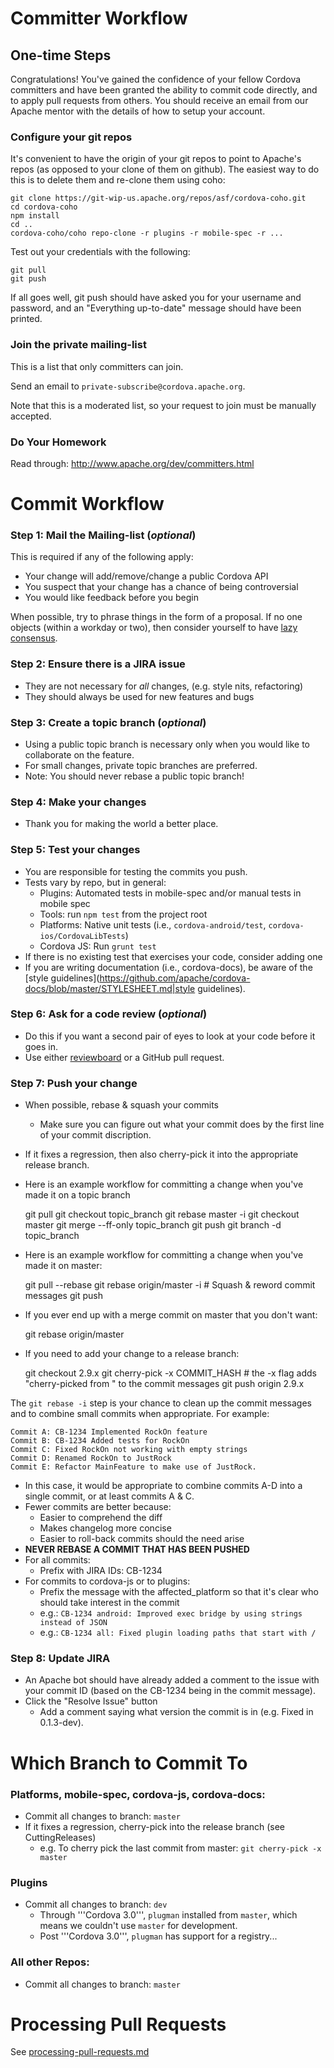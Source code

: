 # Committer Workflow

## One-time Steps

Congratulations! You've gained the confidence of your fellow Cordova committers
and have been granted the ability to commit code directly, and to apply pull
requests from others. You should receive an email from our Apache mentor with
the details of how to setup your account.

### Configure your git repos

It's convenient to have the origin of your git repos to point to Apache's repos
(as opposed to your clone of them on github). The easiest way to do this is to
delete them and re-clone them using coho:

    git clone https://git-wip-us.apache.org/repos/asf/cordova-coho.git
    cd cordova-coho
    npm install
    cd ..
    cordova-coho/coho repo-clone -r plugins -r mobile-spec -r ...

Test out your credentials with the following:

    git pull
    git push

If all goes well, git push should have asked you for your username and password, and an "Everything up-to-date" message should have been printed.

### Join the private mailing-list

This is a list that only committers can join.

Send an email to `private-subscribe@cordova.apache.org`.

Note that this is a moderated list, so your request to join must be manually accepted.

### Do Your Homework

Read through: http://www.apache.org/dev/committers.html

# Commit Workflow

### Step 1: Mail the Mailing-list (_optional_)
This is required if any of the following apply:
 * Your change will add/remove/change a public Cordova API
 * You suspect that your change has a chance of being controversial
 * You would like feedback before you begin

When possible, try to phrase things in the form of a proposal. If no one objects (within a workday or two), then consider yourself to have [lazy consensus](http://www.apache.org/foundation/glossary.html#LazyConsensus).

### Step 2: Ensure there is a JIRA issue
 * They are not necessary for *all* changes, (e.g. style nits, refactoring)
 * They should always be used for new features and bugs

### Step 3: Create a topic branch (_optional_)
 * Using a public topic branch is necessary only when you would like to collaborate on the feature.
 * For small changes, private topic branches are preferred.
 * Note: You should never rebase a public topic branch!

### Step 4: Make your changes
 * Thank you for making the world a better place.

### Step 5: Test your changes ###
 * You are responsible for testing the commits you push.
 * Tests vary by repo, but in general:
   * Plugins: Automated tests in mobile-spec and/or manual tests in mobile spec
   * Tools: run `npm test` from the project root
   * Platforms: Native unit tests (i.e., `cordova-android/test`, `cordova-ios/CordovaLibTests`)
   * Cordova JS: Run `grunt test`
 * If there is no existing test that exercises your code, consider adding one
 * If you are writing documentation (i.e., cordova-docs), be aware of the [style guidelines](https://github.com/apache/cordova-docs/blob/master/STYLESHEET.md|style guidelines).

### Step 6: Ask for a code review (_optional_)
 * Do this if you want a second pair of eyes to look at your code before it goes in.
 * Use either [reviewboard](code-reviews.md) or a GitHub pull request.

### Step 7: Push your change
 * When possible, rebase & squash your commits
   * Make sure you can figure out what your commit does by the first line of your commit discription.
 * If it fixes a regression, then also cherry-pick it into the appropriate release branch.
 * Here is an example workflow for committing a change when you've made it on a topic branch


    git pull
    git checkout topic_branch
    git rebase master -i
    git checkout master
    git merge --ff-only topic_branch
    git push
    git branch -d topic_branch

 * Here is an example workflow for committing a change when you've made it on master:


    git pull --rebase
    git rebase origin/master -i # Squash & reword commit messages
    git push

 * If you ever end up with a merge commit on master that you don't want:


    git rebase origin/master

 * If you need to add your change to a release branch:


    git checkout 2.9.x
    git cherry-pick -x COMMIT_HASH  # the -x flag adds "cherry-picked from <commit>" to the commit messages
    git push origin 2.9.x

The `git rebase -i` step is your chance to clean up the commit messages and to combine small commits when appropriate. For example:

    Commit A: CB-1234 Implemented RockOn feature
    Commit B: CB-1234 Added tests for RockOn
    Commit C: Fixed RockOn not working with empty strings
    Commit D: Renamed RockOn to JustRock
    Commit E: Refactor MainFeature to make use of JustRock.

 * In this case, it would be appropriate to combine commits A-D into a single commit, or at least commits A & C.
 * Fewer commits are better because:
   * Easier to comprehend the diff
   * Makes changelog more concise
   * Easier to roll-back commits should the need arise
 * __NEVER REBASE A COMMIT THAT HAS BEEN PUSHED__
 * For all commits:
   * Prefix with JIRA IDs: CB-1234
 * For commits to cordova-js or to plugins:
   * Prefix the message with the affected_platform so that it's clear who should take interest in the commit
   * e.g.: `CB-1234 android: Improved exec bridge by using strings instead of JSON`
   * e.g.: `CB-1234 all: Fixed plugin loading paths that start with /`

### Step 8: Update JIRA
 * An Apache bot should have already added a comment to the issue with your commit ID (based on the CB-1234 being in the commit message).
 * Click the "Resolve Issue" button
   * Add a comment saying what version the commit is in (e.g. Fixed in 0.1.3-dev).

# Which Branch to Commit To

### Platforms, mobile-spec, cordova-js, cordova-docs:
 * Commit all changes to branch: `master`
 * If it fixes a regression, cherry-pick into the release branch (see CuttingReleases)
   * e.g. To cherry pick the last commit from master: `git cherry-pick -x master`

### Plugins
 * Commit all changes to branch: `dev`
   * Through '''Cordova 3.0''', `plugman` installed from `master`, which means we couldn't use `master` for development.
   * Post '''Cordova 3.0''', `plugman` has support for a registry...

### All other Repos:
 * Commit all changes to branch: `master`

# Processing Pull Requests #

See [processing-pull-requests.md](processing-pull-requests.md)

